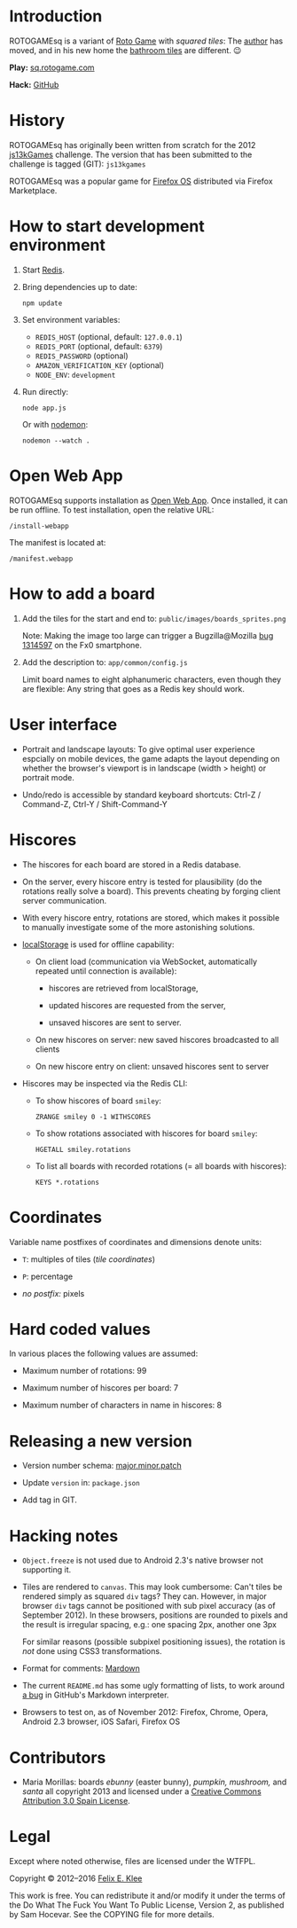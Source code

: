 Introduction
============

ROTOGAMEsq is a variant of [Roto Game][1] with *squared tiles*: The
[author][4] has moved, and in his new home the [bathroom tiles][15]
are different. 😉

**Play:** [sq.rotogame.com][2]

**Hack:** [GitHub][13]


History
=======

ROTOGAMEsq has originally been written from scratch for the 2012
[js13kGames][3] challenge. The version that has been submitted to the
challenge is tagged (GIT): `js13kgames`

ROTOGAMEsq was a popular game for [Firefox OS][16] distributed via
Firefox Marketplace.


How to start development environment
====================================

 1. Start [Redis][12].

 2. Bring dependencies up to date:

        npm update

 3. Set environment variables:
      + `REDIS_HOST` (optional, default: `127.0.0.1`)
      + `REDIS_PORT` (optional, default: `6379`)
      + `REDIS_PASSWORD` (optional)
      + `AMAZON_VERIFICATION_KEY` (optional)
      + `NODE_ENV`: `development`

 4. Run directly:

        node app.js

    Or with [nodemon][5]:

        nodemon --watch .


Open Web App
============

ROTOGAMEsq supports installation as [Open Web App][11]. Once
installed, it can be run offline. To test installation, open the
relative URL:

    /install-webapp

The manifest is located at:

    /manifest.webapp


How to add a board
==================

 1. Add the tiles for the start and end to:
    `public/images/boards_sprites.png`

    Note: Making the image too large can trigger a Bugzilla@Mozilla
    [bug 1314597][7] on the Fx0 smartphone.

 2. Add the description to: `app/common/config.js`

    Limit board names to eight alphanumeric characters, even though
    they are flexible: Any string that goes as a Redis key should
    work.


User interface
==============

  * Portrait and landscape layouts: To give optimal user experience
    espcially on mobile devices, the game adapts the layout depending
    on whether the browser's viewport is in landscape (width > height)
    or portrait mode.

  * Undo/redo is accessible by standard keyboard shortcuts: Ctrl-Z /
    Command-Z, Ctrl-Y / Shift-Command-Y


Hiscores
========

  * The hiscores for each board are stored in a Redis database.

  * On the server, every hiscore entry is tested for plausibility (do
    the rotations really solve a board). This prevents cheating by
    forging client server communication.

  * With every hiscore entry, rotations are stored, which makes it
    possible to manually investigate some of the more astonishing
    solutions.

  * [localStorage][6] is used for offline capability:

      + On client load (communication via WebSocket, automatically
        repeated until connection is available):

          - hiscores are retrieved from localStorage,

          - updated hiscores are requested from the server,

          - unsaved hiscores are sent to server.

      + On new hiscores on server: new saved hiscores broadcasted to
        all clients

      + On new hiscore entry on client: unsaved hiscores sent to
        server

  * Hiscores may be inspected via the Redis CLI:

      + To show hiscores of board `smiley`:

            ZRANGE smiley 0 -1 WITHSCORES

      + To show rotations associated with hiscores for board `smiley`:

            HGETALL smiley.rotations

      + To list all boards with recorded rotations (= all boards with
        hiscores):

            KEYS *.rotations


Coordinates
===========

Variable name postfixes of coordinates and dimensions denote units:

  * `T`: multiples of tiles (*tile coordinates*)

  * `P`: percentage

  * *no postfix:* pixels


Hard coded values
=================

In various places the following values are assumed:

  * Maximum number of rotations: 99

  * Maximum number of hiscores per board: 7

  * Maximum number of characters in name in hiscores: 8


Releasing a new version
=======================

  * Version number schema: [major.minor.patch][8]

  * Update `version` in: `package.json`

  * Add tag in GIT.


Hacking notes
=============

  * `Object.freeze` is not used due to Android 2.3's native browser
    not supporting it.

  * Tiles are rendered to `canvas`. This may look cumbersome: Can't
    tiles be rendered simply as squared `div` tags? They can. However,
    in major browser `div` tags cannot be positioned with sub pixel
    accuracy (as of September 2012). In these browsers, positions are
    rounded to pixels and the result is irregular spacing, e.g.: one
    spacing 2px, another one 3px

    For similar reasons (possible subpixel positioning issues), the
    rotation is *not* done using CSS3 transformations.

  * Format for comments: [Mardown][10]

  * The current `README.md` has some ugly formatting of lists, to work
    around [a bug][9] in GitHub's Markdown interpreter.

  * Browsers to test on, as of November 2012: Firefox, Chrome, Opera,
    Android 2.3 browser, iOS Safari, Firefox OS


Contributors
============

  * Maria Morillas: boards *ebunny* (easter bunny), *pumpkin,*
    *mushroom,* and *santa* all copyright 2013 and licensed under a
    [Creative Commons Attribution 3.0 Spain License][14].


Legal
=====

Except where noted otherwise, files are licensed under the WTFPL.

Copyright © 2012–2016 [Felix E. Klee][4]

This work is free. You can redistribute it and/or modify it under the
terms of the Do What The Fuck You Want To Public License, Version 2,
as published by Sam Hocevar. See the COPYING file for more details.


[1]: https://github.com/feklee/rotogame
[2]: https://sq.rotogame.com
[3]: http://js13kgames.com
[4]: mailto:felix.klee@inka.de
[5]: https://github.com/remy/nodemon
[6]: http://www.w3.org/TR/webstorage/#the-localstorage-attribute
[7]: https://bugzilla.mozilla.org/show_bug.cgi?id=1314597
[8]: http://semver.org/
[9]: https://github.com/github/markup/issues/165
[10]: http://daringfireball.net/projects/markdown/
[11]: https://developer.mozilla.org/en-US/docs/Apps
[12]: https://en.wikipedia.org/wiki/Redis
[13]: https://github.com/feklee/rotogamesq
[14]: http://creativecommons.org/licenses/by/3.0/es/
[15]: https://blog.mozilla.org/apps/2013/11/19/q-a-rotogamesq/
[16]: https://en.wikipedia.org/wiki/Firefox_OS
